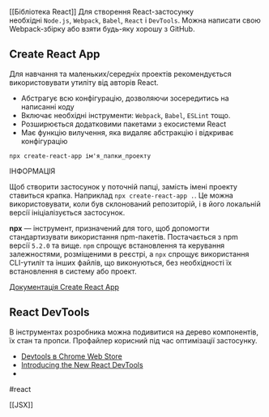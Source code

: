 
[[Бібліотека React]]
Для створення React-застосунку необхідні `Node.js`, `Webpack`, `Babel`, `React` і `DevTools`. Можна написати свою Webpack-збірку або взяти будь-яку хорошу з GitHub.

## Create React App[​](https://textbook.edu.goit.global/react-zr7b4k/v1/uk/docs/lesson-01/tools#create-react-app "Пряме посилання на цей заголовок")

Для навчання та маленьких/середніх проектів рекомендується використовувати утиліту від авторів React.

-   Абстрагує всю конфігурацію, дозволяючи зосередитись на написанні коду
-   Включає необхідні інструменти: `Webpack`, `Babel`, `ESLint` тощо.
-   Розширюється додатковими пакетами з екосистеми React
-   Має функцію вилучення, яка видаляє абстракцію і відкриває конфігурацію

```
npx create-react-app ім'я_папки_проекту
```

ІНФОРМАЦІЯ

Щоб створити застосунок у поточній папці, замість імені проекту ставиться крапка. Наприклад `npx create-react-app .`. Це можна використовувати, коли був склонований репозиторій, і в його локальній версії ініціалізується застосунок.

**npx** — інструмент, призначений для того, щоб допомогти стандартизувати використання npm-пакетів. Постачається з npm версії `5.2.0` та вище. `npm` спрощує встановлення та керування залежностями, розміщеними в реєстрі, a `npx` спрощує використання CLI-утиліт та інших файлів, що виконуються, без необхідності їх встановлення в систему або проект.

[Документація Create React App](https://create-react-app.dev/)

## React DevTools[​](https://textbook.edu.goit.global/react-zr7b4k/v1/uk/docs/lesson-01/tools#react-devtools "Пряме посилання на цей заголовок")

В інструментах розробника можна подивитися на дерево компонентів, їх стан та пропси. Профайлер корисний під час оптимізації застосунку.
-   [
    Devtools в Chrome Web Store](https://chrome.google.com/webstore/detail/react-developer-tools/fmkadmapgofadopljbjfkapdkoienihi?hl=en)
-   [Introducing the New React DevTools](https://reactjs.org/blog/2019/08/15/new-react-devtools.html)
- 


#react 

[[JSX]]







